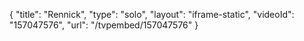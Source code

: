 {
    "title": "Rennick",
    "type": "solo",
    "layout": "iframe-static",
    "videoId": "157047576",
    "url": "\/tvpembed\/157047576"
}